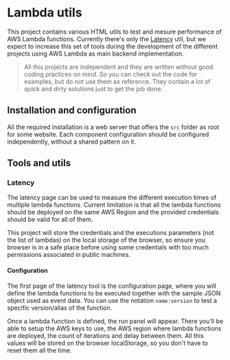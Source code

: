 # Lambda utils

This project contains various HTML utils to test and mesure performance of AWS Lambda functions. Currently there's only the [Latency](#latency) util, but we expect to increase this set of tools during the development of the different projects using AWS Lambda as main backend implementation.

> All this projects are independent and they are written without good coding practices on mind. So you can check out the code for examples, but do not use them as reference. They contain a lot of quick and dirty solutions just to get the job done.

## Installation and configuration
All the required installation is a web server that offers the `src` folder as root for some website. Each component configuration should be configured independently, without a shared pattern on it.

## Tools and utils

### Latency
The latency page can be used to measure the different execution times of multiple lambda functions. Current limitation is that all the lambda functions should be deployed on the same AWS Region and the provided credentials should be valid for all of them.

This project will store the credentials and the executions parameters (not the list of lambdas) on the local storage of the browser, so ensure you browser is in a safe place before using some credentials with too much permissions associated in public machines.

#### Configuration

The first page of the latency tool is the configuration page, where you will define the lambda functions to be executed together with the sample JSON object used as event data. You can use the notation `name:version` to test a specific version/alias of the function.

Once a lambda function is defined, the run panel will appear. There you'll be able to setup the AWS keys to use, the AWS region where lambda functions are deployed, the count of iterations and delay between them. All this values will be stored on the browser localStorage, so you don't have to reset them all the time.
